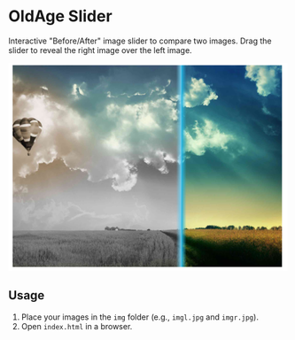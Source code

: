 # OldAge Slider

Interactive "Before/After" image slider to compare two images. Drag the slider to reveal the right image over the left image.

![OldAge Slider Screenshot](Screenshot.png)

## Usage

1. Place your images in the `img` folder (e.g., `imgl.jpg` and `imgr.jpg`).  
2. Open `index.html` in a browser.  
